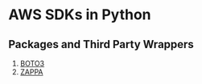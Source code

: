 # AWS SDKs in Python
## Packages and Third Party Wrappers

1. [BOTO3](https://boto3.amazonaws.com/v1/documentation/api/latest/reference/services/index.html)
2. [ZAPPA](https://blog.apcelent.com/deploy-flask-aws-lambda.html)